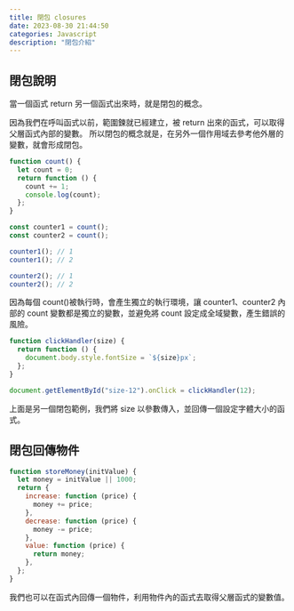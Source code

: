 ```yaml
---
title: 閉包 closures
date: 2023-08-30 21:44:50
categories: Javascript
description: "閉包介紹"
---
```


## 閉包說明

當一個函式 return 另一個函式出來時，就是閉包的概念。

因為我們在呼叫函式以前，範圍鍊就已經建立，被 return 出來的函式，可以取得父層函式內部的變數。
所以閉包的概念就是，在另外一個作用域去參考他外層的變數，就會形成閉包。

```js
function count() {
  let count = 0;
  return function () {
    count += 1;
    console.log(count);
  };
}

const counter1 = count();
const counter2 = count();

counter1(); // 1
counter1(); // 2

counter2(); // 1
counter2(); // 2
```

因為每個 count()被執行時，會產生獨立的執行環境，讓 counter1、counter2 內部的 count 變數都是獨立的變數，並避免將 count 設定成全域變數，產生錯誤的風險。

```js
function clickHandler(size) {
  return function () {
    document.body.style.fontSize = `${size}px`;
  };
}

document.getElementById("size-12").onClick = clickHandler(12);
```

上面是另一個閉包範例，我們將 size 以參數傳入，並回傳一個設定字體大小的函式。

## 閉包回傳物件

```js
function storeMoney(initValue) {
  let money = initValue || 1000;
  return {
    increase: function (price) {
      money += price;
    },
    decrease: function (price) {
      money -= price;
    },
    value: function (price) {
      return money;
    },
  };
}
```

我們也可以在函式內回傳一個物件，利用物件內的函式去取得父層函式的變數值。
